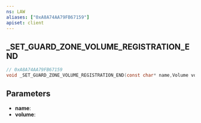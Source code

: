 ```yaml
---
ns: LAW
aliases: ["0xA8A74AA79FB67159"]
apiset: client
---
```

## _SET_GUARD_ZONE_VOLUME_REGISTRATION_END

```c
// 0xA8A74AA79FB67159
void _SET_GUARD_ZONE_VOLUME_REGISTRATION_END(const char* name,Volume volume);
```


## Parameters
* **name**:
* **volume**: